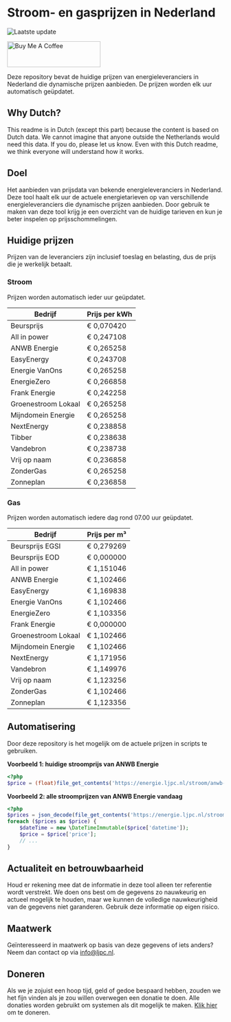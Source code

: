 # Stroom- en gasprijzen in Nederland

![Laatste update](https://img.shields.io/badge/laatste%20update-2024--01--20%2022%3A00%20CET-brightgreen)

<a href="https://www.buymeacoffee.com/Lars-" target="_blank"><img src="https://cdn.buymeacoffee.com/buttons/v2/default-orange.png" alt="Buy Me A Coffee" height="60" style="height: 60px !important;width: 217px !important;" ></a>

Deze repository bevat de huidige prijzen van energieleveranciers in Nederland die dynamische prijzen aanbieden. De prijzen worden elk uur automatisch geüpdatet.

## Why Dutch?

This readme is in Dutch (except this part) because the content is based on Dutch data. We cannot imagine that anyone outside the Netherlands would need this data. If you do, please let us know. Even with this Dutch readme, we think
everyone will understand how it works.

## Doel

Het aanbieden van prijsdata van bekende energieleveranciers in Nederland. Deze tool haalt elk uur de actuele energietarieven op van verschillende energieleveranciers die dynamische prijzen aanbieden. Door gebruik te maken van deze tool
krijg je een overzicht van de huidige tarieven en kun je beter inspelen op prijsschommelingen.

## Huidige prijzen

Prijzen van de leveranciers zijn inclusief toeslag en belasting, dus de prijs die je werkelijk betaalt.

### Stroom

Prijzen worden automatisch ieder uur geüpdatet.

 Bedrijf | Prijs per kWh 
---------|---------------
Beursprijs | € 0,070420
All in power | € 0,247108
ANWB Energie | € 0,265258
EasyEnergy | € 0,243708
Energie VanOns | € 0,265258
EnergieZero | € 0,266858
Frank Energie | € 0,242258
Groenestroom Lokaal | € 0,265258
Mijndomein Energie | € 0,265258
NextEnergy | € 0,238858
Tibber | € 0,238638
Vandebron | € 0,238738
Vrij op naam | € 0,236858
ZonderGas | € 0,265258
Zonneplan | € 0,236858


### Gas

Prijzen worden automatisch iedere dag rond 07.00 uur geüpdatet.

 Bedrijf | Prijs per m³ 
---------|--------------
Beursprijs EGSI | € 0,279269
Beursprijs EOD | € 0,000000
All in power | € 1,151046
ANWB Energie | € 1,102466
EasyEnergy | € 1,169838
Energie VanOns | € 1,102466
EnergieZero | € 1,103356
Frank Energie | € 0,000000
Groenestroom Lokaal | € 1,102466
Mijndomein Energie | € 1,102466
NextEnergy | € 1,171956
Vandebron | € 1,149976
Vrij op naam | € 1,123256
ZonderGas | € 1,102466
Zonneplan | € 1,123356


## Automatisering

Door deze repository is het mogelijk om de actuele prijzen in scripts te gebruiken.

**Voorbeeld 1: huidige stroomprijs van ANWB Energie**

```php
<?php
$price = (float)file_get_contents('https://energie.ljpc.nl/stroom/anwb-energie-nu.txt');

```

**Voorbeeld 2: alle stroomprijzen van ANWB Energie vandaag**

```php
<?php
$prices = json_decode(file_get_contents('https://energie.ljpc.nl/stroom/all-in-power-vandaag.json'),true);
foreach ($prices as $price) {
    $dateTime = new \DateTimeImmutable($price['datetime']);
    $price = $price['price'];
    // ...
}
```

## Actualiteit en betrouwbaarheid

Houd er rekening mee dat de informatie in deze tool alleen ter referentie wordt verstrekt. We doen ons best om de gegevens zo nauwkeurig en actueel mogelijk te houden, maar we kunnen de volledige nauwkeurigheid van de gegevens niet
garanderen. Gebruik deze informatie op eigen risico.

## Maatwerk

Geïnteresseerd in maatwerk op basis van deze gegevens of iets anders? Neem dan contact op
via [info@ljpc.nl](mailto:info@ljpc.nl?subject=Energie%20prijzen).

## Doneren

Als we je zojuist een hoop tijd, geld of gedoe bespaard hebben, zouden we het fijn vinden als je zou willen overwegen een
donatie te doen. Alle donaties worden gebruikt om systemen als dit mogelijk te
maken. [Klik hier](https://www.buymeacoffee.com/Lars-) om te doneren.
